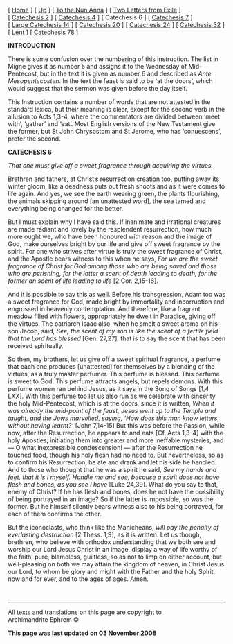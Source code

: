 \[ [Home](index.md) \] \[ [Up](theodore.md) \]
\[ [To the Nun Anna](Anna-ep.md) \]
\[ [Two Letters from Exile](exile-epp.md) \]
\[ [Catechesis 2](ths02.md) \] \[ [Catechesis 4](ths04.md) \]
\[ Catechesis 6 \] \[ [Catechesis 7](ths07.md) \]
\[ [Large Catechesis 14](ths14l.md) \]
\[ [Catechesis 20](ths20.md) \] \[ [Catechesis 24](ths24.md) \]
\[ [Catechesis 32](ths32.md) \] \[ [Lent](lent.md) \]
\[ [Catechesis 78](Ths78.md) \]

**INTRODUCTION**

There is some confusion over the numbering of this instruction. The list
in Migne gives it as number 5 and assigns it to the Wednesday of
Mid-Pentecost, but in the text it is given as number 6 and described as
*Ante Mesopentecosten.* In the text the feast is said to be ‘at the
doors’, which would suggest that the sermon was given before the day
itself.

This Instruction contains a number of words that are not attested in the
standard lexica, but their meaning is clear, except for the second verb
in the allusion to Acts 1,3-4, where the commentators are divided
between ‘meet with’, ‘gather’ and ‘eat’. Most English versions of the
New Testament give the former, but St John Chrysostom and St Jerome, who
has ‘conuescens’, prefer the second.

****CATECHESIS 6****

*That one must give off a sweet fragrance through acquiring the
virtues.*

Brethren and fathers, at Christ’s resurrection creation too, putting
away its winter gloom, like a deadness puts out fresh shoots and as it
were comes to life again. And yes, we see the earth wearing green, the
plants flourishing, the animals skipping around \[an unattested word\],
the sea tamed and everything being changed for the better.

But I must explain why I have said this. If inanimate and irrational
creatures are made radiant and lovely by the resplendent resurrection,
how much more ought we, who have been honoured with reason and the image
of God, make ourselves bright by our life and give off sweet fragrance
by the spirit. For one who strives after virtue is truly the sweet
fragrance of Christ, and the Apostle bears witness to this when he says,
*For we are the sweet fragrance of Christ for God among those who are
being saved and those who are perishing, for the latter a scent of death
leading to death, for the former an scent of life leading to life* \[2
Cor. 2,15-16\].

And it is possible to say this as well. Before his transgression, Adam
too was a sweet fragrance for God, made bright by immortality and
incorruption and engrossed in heavenly contemplation. And therefore,
like a fragrant meadow filled with flowers, appropriately he dwelt in
Paradise, giving off the virtues. The patriarch Isaac also, when he
smelt a sweet aroma on his son Jacob, said, *See, the scent of my son is
like the scent of a fertile field that the Lord has blessed* \[Gen.
27,27\], that is to say the scent that has been received spiritually.

So then, my brothers, let us give off a sweet spiritual fragrance, a
perfume that each one produces \[unattested\] for themselves by a
blending of the virtues, as a truly master perfumer. This perfume is
blessed. This perfume is sweet to God. This perfume attracts angels, but
repels demons. With this perfume women ran behind Jesus, as it says in
the Song of Songs \[1,4 LXX\]. With this perfume too let us also run as
we celebrate with sincerity the holy Mid-Pentecost, which is at the
doors, since it is written, *When it was already the mid-point of the
feast, Jesus went up to the Temple and taught, and the Jews marvelled,
saying, ‘How does this man know letters, without having learnt?’* \[John
7,14-15\] But this was before the Passion, while now, after the
Resurrection, he appears to and eats \[Cf. Acts 1,3-4\] with the holy
Apostles, initiating them into greater and more ineffable mysteries, and
— O what inexpressible condescension\! — after the Resurrection he
touched food, though his holy flesh had no need to. But nevertheless, so
as to confirm his Resurrection, he ate and drank and let his side be
handled. And to those who thought that he was a spirit he said, *See my
hands and feet, that it is I myself. Handle me and see, because a spirit
does not have flesh and bones, as you see I have* \[Luke 24,39\]. What
do you say to that, enemy of Christ? If he has flesh and bones, does he
not have the possibility of being portrayed in an image? So if the
latter is impossible, so was the former. But he himself silently bears
witness also to his being portrayed, for each of them confirms the
other.

But the iconoclasts, who think like the Manicheans, *will pay the
penalty of everlasting destruction* \[2 Thess. 1,9\], as it is written.
Let us though, brethren, who believe with orthodox understanding that we
both see and worship our Lord Jesus Christ in an image, display a way of
life worthy of the faith, pure, blameless, guiltless, so as not to limp
on either account, but well-pleasing on both we may attain the kingdom
of heaven, in Christ Jesus our Lord, to whom be glory and might with the
Father and the holy Spirit, now and for ever, and to the ages of ages.
Amen.

  

-----

All texts and translations on this page are copyright to  
Archimandrite Ephrem ©

**This page was last updated on 03 November 2008**

